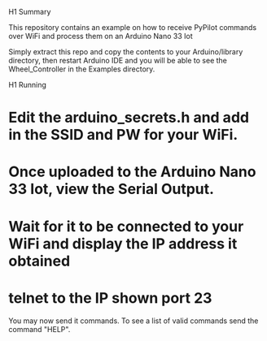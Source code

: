 H1 Summary

This repository contains an example on how to receive PyPilot commands over WiFi and process them on an Arduino Nano 33 Iot

Simply extract this repo and copy the contents to your Arduino/library directory, then restart Arduino IDE and you will be 
able to see the Wheel_Controller in the Examples directory.

H1 Running
 
# Edit the arduino_secrets.h and add in the SSID and PW for your WiFi.
# Once uploaded to the Arduino Nano 33 Iot, view the Serial Output.  
# Wait for it to be connected to your WiFi and display the IP address it obtained
# telnet to the IP shown port 23

You may now send it commands.  To see a list of valid commands send the command "HELP".

